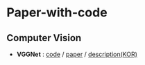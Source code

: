 # Paper-with-code

## Computer Vision

- **VGGNet** : <a href='https://github.com/winston1214/Paper-with-code/blob/master/VGGNet/VGG.ipynb'>code</a> / <a href='https://github.com/winston1214/Paper-with-code/blob/master/VGGNet/very%20deep%20convolutional%20networks%20for%20large-scale%20image%20recognition.pdf'>paper</a> / <a href='https://bigdata-analyst.tistory.com/290?category=953758'>description(KOR)</a>
